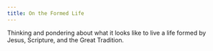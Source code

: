 ```yaml
---
title: On the Formed Life
---
```


Thinking and pondering about what it looks like to live a life formed by Jesus, Scripture, and the Great Tradition.
